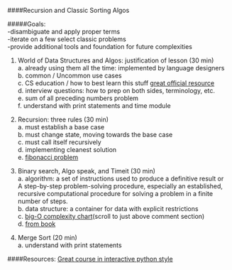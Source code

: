 ####Recursion and Classic Sorting Algos


#####Goals:    
-disambiguate and apply proper terms    
-iterate on a few select classic problems    
-provide additional tools and foundation for future complexities    

1. World of Data Structures and Algos: justification of lesson (30 min)    
    a. already using them all the time: implemented by language designers        
    b. common / Uncommon use cases    
    c. CS education / how to best learn this stuff [great official resource](http://interactivepython.org/courselib/static/pythonds/index.html)    
    d. interview questions: how to prep on both sides, terminology, etc.    
    e. sum of all preceding numbers problem    
    f. understand with print statements and time module               

3. Recursion: three rules (30 min)    
    a. must establish a base case    
    b. must change state, moving towards the base case        
    c. must call itself recursively    
    d. implementing cleanest solution    
    e. [fibonacci problem](http://www.math.fau.edu/MathCircle_at_FAU/MC130713Problems.pdf)       
    

4. Binary search, Algo speak, and Timeit (30 min)    
    a. algorithm: a set of instructions used to produce a definitive result     or    
        A step-by-step problem-solving procedure, especially an established, recursive computational procedure for solving a problem in a finite number of steps.    
    b. data structure: a container for data with explicit restrictions    
    c. [big-O complexity chart](http://bigocheatsheet.com/)(scroll to just above comment section)    
    d. [from book](http://interactivepython.org/courselib/static/pythonds/AlgorithmAnalysis/BigONotation.html)    
5. Merge Sort (20 min)    
    a. understand with print statements 

####Resources:
 [Great course in interactive python style](http://interactivepython.org/courselib/static/pythonds/index.html)